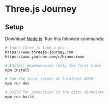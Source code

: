 # Three.js Journey

## Setup
Download [Node.js](https://nodejs.org/en/download/).
Run this followed commands:

``` bash
# learn three js like a pro :
https://www.threejs-journey.com
https://www.youtube.com/c/brunosimon

# Install dependencies (only the first time)
npm install

# Run the local server at localhost:8080
npm run dev

# Build for production in the dist/ directory
npm run build
```
